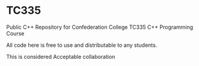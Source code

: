 # TC335
Public C++ Repository for Confederation College TC335 C++ Programming Course

All code here is free to use and distributable to any students.

This is considered Acceptable collaboration
